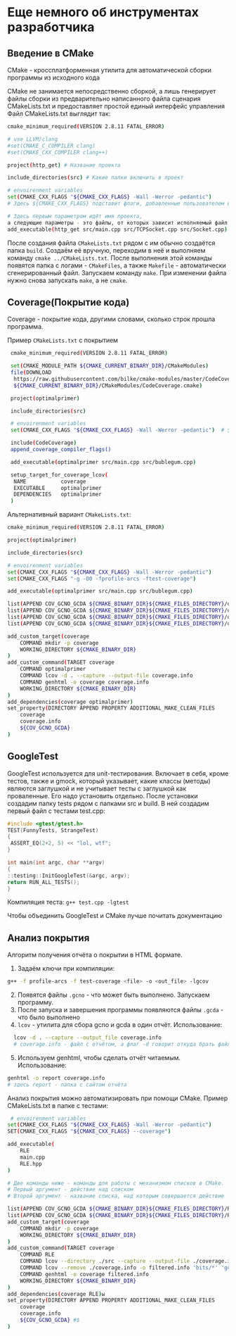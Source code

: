 # Еще немного об инструментах разработчика

## Введение в CMake

CMake - кроcсплатформенная утилита для автоматической сборки программы из исходного кода

CMake не занимается непосредственно сборкой, а лишь генерирует файлы сборки из предварительно написанного файла сценария CMakeLists.txt и предоставляет простой единый интерфейс управления
Файл CMakeLists.txt выглядит так:

```bash
cmake_minimum_required(VERSION 2.8.11 FATAL_ERROR)

# use LLVM/clang
#set(CMAKE_C_COMPILER clang)
#set(CMAKE_CXX_COMPILER clang++)

project(http_get) # Название проекта

include_directories(src) # Какие папки включить в проект

# envoirenment variables
set(CMAKE_CXX_FLAGS "${CMAKE_CXX_FLAGS} -Wall -Werror -pedantic")
# Здесь ${CMAKE_CXX_FLAGS} подставит флаги, добавленные пользователем вручную

# Здесь первым параметром идёт имя проекта,
а следующие параметры - это файлы, от которых зависит исполняемый файл
add_executable(http_get src/main.cpp src/TCPSocket.cpp src/Socket.cpp)
```

После создания файла `CMakeLists.txt` рядом с им обычно создаётся папка `build`. Создаём её вручную, переходим в неё и выполняем команду `cmake ../CMakeLists.txt`. После выполнения этой команды появятся папка с логами - `CMakeFiles`, а также `Makefile` - автоматически сгенерированный файл. Запускаем команду `make`. При изменении файла нужно снова запускать `make`, а не `cmake`.

## Coverage(Покрытие кода)

Coverage - покрытие кода, другими словами, сколько строк прошла программа.

Пример `CMakeLists.txt` с покрытием

```bash
 cmake_minimum_required(VERSION 2.8.11 FATAL_ERROR)

 set(CMAKE_MODULE_PATH ${CMAKE_CURRENT_BINARY_DIR}/CMakeModules)
 file(DOWNLOAD
  https://raw.githubusercontent.com/bilke/cmake-modules/master/CodeCoverage.cmake
  ${CMAKE_CURRENT_BINARY_DIR}/CMakeModules/CodeCoverage.cmake)

 project(optimalprimer)

 include_directories(src)

 # envoirenment variables
 set(CMAKE_CXX_FLAGS "${CMAKE_CXX_FLAGS} -Wall -Werror -pedantic")  # $

 include(CodeCoverage)
 append_coverage_compiler_flags()

 add_executable(optimalprimer src/main.cpp src/bublegum.cpp)

 setup_target_for_coverage_lcov(
  NAME           coverage
  EXECUTABLE     optimalprimer
  DEPENDENCIES   optimalprimer
 )
```

Альтернативный вариант `CMakeLists.txt`:

```bash
cmake_minimum_required(VERSION 2.8.11 FATAL_ERROR)

project(optimalprimer)

include_directories(src)

# envoirenment variables
set(CMAKE_CXX_FLAGS "${CMAKE_CXX_FLAGS} -Wall -Werror -pedantic")
set(CMAKE_CXX_FLAGS "-g -O0 -fprofile-arcs -ftest-coverage")

add_executable(optimalprimer src/main.cpp src/bublegum.cpp)

list(APPEND COV_GCNO_GCDA ${CMAKE_BINARY_DIR}${CMAKE_FILES_DIRECTORY}/optimalprimer.dir/src/main.cpp.gcno)
list(APPEND COV_GCNO_GCDA ${CMAKE_BINARY_DIR}${CMAKE_FILES_DIRECTORY}/optimalprimer.dir/src/main.cpp.gcda)
list(APPEND COV_GCNO_GCDA ${CMAKE_BINARY_DIR}${CMAKE_FILES_DIRECTORY}/optimalprimer.dir/src/bublegum.cpp.gcno)
list(APPEND COV_GCNO_GCDA ${CMAKE_BINARY_DIR}${CMAKE_FILES_DIRECTORY}/optimalprimer.dir/src/bublegum.cpp.gcda)

add_custom_target(coverage
    COMMAND mkdir -p coverage
    WORKING_DIRECTORY ${CMAKE_BINARY_DIR}
)
add_custom_command(TARGET coverage
    COMMAND optimalprimer
    COMMAND lcov -d . --capture --output-file coverage.info
    COMMAND genhtml -o coverage coverage.info
    WORKING_DIRECTORY ${CMAKE_BINARY_DIR}
)
add_dependencies(coverage optimalprimer)
set_property(DIRECTORY APPEND PROPERTY ADDITIONAL_MAKE_CLEAN_FILES
    coverage
    coverage.info
    ${COV_GCNO_GCDA}
)
```

## GoogleTest

GoogleTest используется для unit-тестирования. Включает в себя, кроме тестов, также и gmock, который указывает, какие классы (методы) являются заглушкой и не учитывает тесты с заглушкой как проваленные. Его надо установить отдельно. После установки создадим папку tests рядом с папками src и build. В ней создадим первый файл с тестами test.cpp:

```cpp
#include <gtest/gtest.h>
TEST(FunnyTests, StrangeTest)
{
 ASSERT_EQ(2+2, 5) << "lol, wtf";
}

int main(int argc, char **argv)
{
::testing::InitGoogleTest(&argc, argv);
return RUN_ALL_TESTS();
}
```

Компиляция теста: `g++ test.cpp -lgtest`

Чтобы объединить GoogleTest и CMake лучше почитать документацию

## Анализ покрытия

Алгоритм получения отчёта о покрытии в HTML формате.

1. Задаём ключи при компиляции:

```bash
g++ -f profile-arcs -f test-coverage <file> -o <out_file> -lgcov
```

2. Появятся файлы `.gcno` - что может быть выполнено. Запускаем программу.
3. После запуска и завершения программы появляются файлы `.gcda` - что было выполнено
4. `lcov` - утилита для сбора gcno и gcda в один отчёт. Использование:

```bash
  lcov -d . --capture --output_file coverage.info
  # coverage.info - файл с отчётом, а флаг -d говорит откуда брать файлы gcno и gcda
```

5. Используем genhtml, чтобы сделать отчёт читаемым. Использование:

```bash
genhtml -o report coverage.info
# здесь report - папка с сайтом отчёта
```

Анализ покрытия можно автоматизировать при помощи CMake. Пример CMakeLists.txt в папке с тестами:

```bash
 # envoirenment variables
set(CMAKE_CXX_FLAGS "${CMAKE_CXX_FLAGS} -Wall -Werror -pedantic")
SET(CMAKE_CXX_FLAGS "${CMAKE_CXX_FLAGS} --coverage")

add_executable(
    RLE
    main.cpp
    RLE.hpp
)

# Две команды ниже - команды для работы с механизмом списков в CMake.
# Первый аргумент - действие над списком
# Второй аргумент - название списка, над которым совершается действие

list(APPEND COV_GCNO_GCDA ${CMAKE_BINARY_DIR}${CMAKE_FILES_DIRECTORY}/RLE.dir/main.cpp.gcno)
list(APPEND COV_GCNO_GCDA ${CMAKE_BINARY_DIR}${CMAKE_FILES_DIRECTORY}/RLE.dir/main.cpp.gcda)
add_custom_target(coverage
    COMMAND mkdir -p coverage
    WORKING_DIRECTORY ${CMAKE_BINARY_DIR}
)
add_custom_command(TARGET coverage
    COMMAND RLE
    COMMAND lcov --directory ./src --capture --output-file ./coverage.info
    COMMAND lcov --remove ./coverage.info -o filtered.info 'bits/*' 'googlemock/*' '/usr/*' 'src/main.cpp'
    COMMAND genhtml -o coverage filtered.info
    WORKING_DIRECTORY ${CMAKE_BINARY_DIR}
)
add_dependencies(coverage RLE)ы
set_property(DIRECTORY APPEND PROPERTY ADDITIONAL_MAKE_CLEAN_FILES
    coverage
    coverage.info
    ${COV_GCNO_GCDA} #$
)
```
